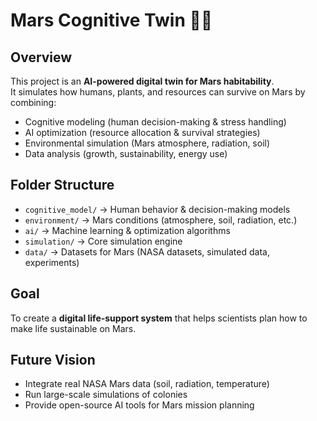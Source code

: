# Mars Cognitive Twin 🧠🚀

## Overview
This project is an **AI-powered digital twin for Mars habitability**.  
It simulates how humans, plants, and resources can survive on Mars by combining:
- Cognitive modeling (human decision-making & stress handling)
- AI optimization (resource allocation & survival strategies)
- Environmental simulation (Mars atmosphere, radiation, soil)
- Data analysis (growth, sustainability, energy use)

## Folder Structure
- `cognitive_model/` → Human behavior & decision-making models
- `environment/` → Mars conditions (atmosphere, soil, radiation, etc.)
- `ai/` → Machine learning & optimization algorithms
- `simulation/` → Core simulation engine
- `data/` → Datasets for Mars (NASA datasets, simulated data, experiments)

## Goal
To create a **digital life-support system** that helps scientists plan how to make life sustainable on Mars.

## Future Vision
- Integrate real NASA Mars data (soil, radiation, temperature)
- Run large-scale simulations of colonies
- Provide open-source AI tools for Mars mission planning

